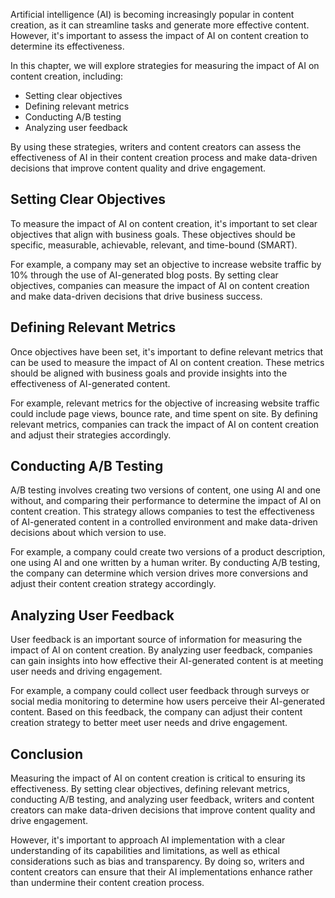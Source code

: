 

Artificial intelligence (AI) is becoming increasingly popular in content creation, as it can streamline tasks and generate more effective content. However, it's important to assess the impact of AI on content creation to determine its effectiveness.

In this chapter, we will explore strategies for measuring the impact of AI on content creation, including:

* Setting clear objectives
* Defining relevant metrics
* Conducting A/B testing
* Analyzing user feedback

By using these strategies, writers and content creators can assess the effectiveness of AI in their content creation process and make data-driven decisions that improve content quality and drive engagement.

Setting Clear Objectives
------------------------

To measure the impact of AI on content creation, it's important to set clear objectives that align with business goals. These objectives should be specific, measurable, achievable, relevant, and time-bound (SMART).

For example, a company may set an objective to increase website traffic by 10% through the use of AI-generated blog posts. By setting clear objectives, companies can measure the impact of AI on content creation and make data-driven decisions that drive business success.

Defining Relevant Metrics
-------------------------

Once objectives have been set, it's important to define relevant metrics that can be used to measure the impact of AI on content creation. These metrics should be aligned with business goals and provide insights into the effectiveness of AI-generated content.

For example, relevant metrics for the objective of increasing website traffic could include page views, bounce rate, and time spent on site. By defining relevant metrics, companies can track the impact of AI on content creation and adjust their strategies accordingly.

Conducting A/B Testing
----------------------

A/B testing involves creating two versions of content, one using AI and one without, and comparing their performance to determine the impact of AI on content creation. This strategy allows companies to test the effectiveness of AI-generated content in a controlled environment and make data-driven decisions about which version to use.

For example, a company could create two versions of a product description, one using AI and one written by a human writer. By conducting A/B testing, the company can determine which version drives more conversions and adjust their content creation strategy accordingly.

Analyzing User Feedback
-----------------------

User feedback is an important source of information for measuring the impact of AI on content creation. By analyzing user feedback, companies can gain insights into how effective their AI-generated content is at meeting user needs and driving engagement.

For example, a company could collect user feedback through surveys or social media monitoring to determine how users perceive their AI-generated content. Based on this feedback, the company can adjust their content creation strategy to better meet user needs and drive engagement.

Conclusion
----------

Measuring the impact of AI on content creation is critical to ensuring its effectiveness. By setting clear objectives, defining relevant metrics, conducting A/B testing, and analyzing user feedback, writers and content creators can make data-driven decisions that improve content quality and drive engagement.

However, it's important to approach AI implementation with a clear understanding of its capabilities and limitations, as well as ethical considerations such as bias and transparency. By doing so, writers and content creators can ensure that their AI implementations enhance rather than undermine their content creation process.
